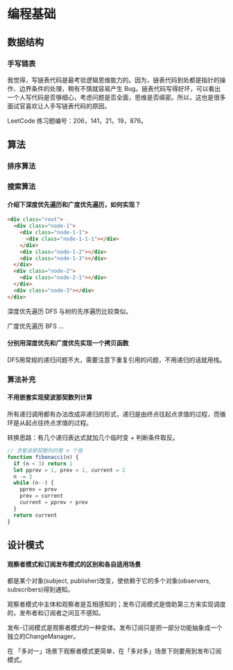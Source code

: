 # 编程基础


## 数据结构

### 手写链表

我觉得，写链表代码是最考验逻辑思维能力的。因为，链表代码到处都是指针的操作、边界条件的处理，稍有不慎就容易产生 Bug。链表代码写得好坏，可以看出一个人写代码是否够细心，考虑问题是否全面，思维是否缜密。所以，这也是很多面试官喜欢让人手写链表代码的原因。

LeetCode 练习题编号：206，141，21，19，876。


## 算法

### 排序算法


### 搜索算法

#### 介绍下深度优先遍历和广度优先遍历，如何实现？

```html
<div class="root">
  <div class="node-1">
    <div class="node-1-1">
      <div class="node-1-1-1"></div>
    </div>
    <div class="node-1-2"></div>
    <div class="node-1-3"></div>
  </div>
  <div class="node-2">
    <div class="node-2-1"></div>
  </div>
  <div class="node-3"></div>
</div>
```

深度优先遍历 DFS 与树的先序遍历比较类似。

广度优先遍历 BFS ...

#### 分别用深度优先和广度优先实现一个拷贝函数

DFS用常规的递归问题不大，需要注意下重复引用的问题，不用递归的话就用栈。


### 算法补充

#### 不用嵌套实现斐波那契数列计算

所有递归调用都有办法改成非递归的形式，递归是由终点往起点求值的过程，而循环是从起点往终点求值的过程。

转换思路：有几个递归表达式就加几个临时变 + 判断条件取反。

```js
// 求斐波那契数列的第 n 个值
function fibonacci(n) {
  if (n < 3) return 1
  let pprev = 1, prev = 1, current = 2
  n -= 2
  while (n--) {
    pprev = prev
    prev = current
    current = pprev + prev
  }
  return current
}
```





## 设计模式

#### 观察者模式和订阅发布模式的区别和各自适用场景

都是某个对象(subject, publisher)改变，使依赖于它的多个对象(observers, subscribers)得到通知。

观察者模式中主体和观察者是互相感知的；发布订阅模式是借助第三方来实现调度的，发布者和订阅者之间互不感知。

发布-订阅模式是观察者模式的一种变体。发布订阅只是把一部分功能抽象成一个独立的ChangeManager。

在 「多对一」场景下观察者模式更简单，在「多对多」场景下则要用到发布订阅模式。

